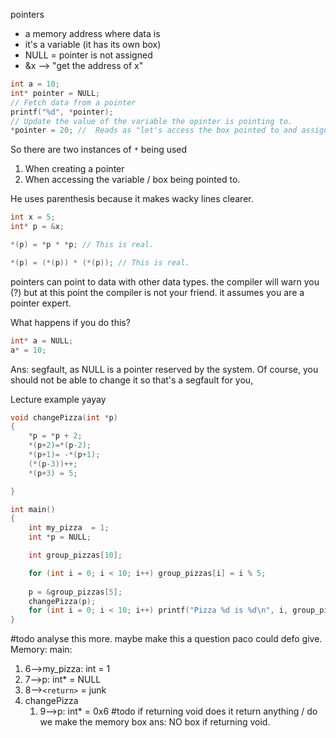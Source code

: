 pointers
- a memory address where data is
- it's a variable (it has its own box)
- NULL = pointer is not assigned
- &x --> "get the address of x"

```c
int a = 10;
int* pointer = NULL;
// Fetch data from a pointer
printf("%d", *pointer);
// Update the value of the variable the opinter is pointing to.
*pointer = 20; //  Reads as "let's access the box pointed to and assign it something"
```

So there are two instances of `*`  being used
1. When creating a pointer
2. When accessing the variable / box being pointed to.

He uses parenthesis because it makes wacky lines clearer.
```c
int x = 5;
int* p = &x;

*(p) = *p * *p; // This is real.

*(p) = (*(p)) * (*(p)); // This is real.

```

pointers can point to data with other data types. the compiler will warn you (?) but at this point the compiler is not your friend. it assumes you are a pointer expert.

What happens if you do this?
```c
int* a = NULL;
a* = 10;
```
Ans: segfault, as NULL is a pointer reserved by the system. Of course, you should not be able to change it so that's a segfault for you,


Lecture example yayay
```c
void changePizza(int *p)
{
	*p = *p + 2;
	*(p+2)=*(p-2);
	*(p+1)= -*(p+1);
	(*(p-3))++;
	*(p+3) = 5;

}

int main()
{
	int my_pizza  = 1;
	int *p = NULL;

	int group_pizzas[10];

	for (int i = 0; i < 10; i++) group_pizzas[i] = i % 5;
	
	p = &group_pizzas[5];
	changePizza(p);
	for (int i = 0; i < 10; i++) printf("Pizza %d is %d\n", i, group_pizzas[i]);
}
```
#todo analyse this more. maybe make this a question paco could defo give.
Memory:
main:
1. 6-->my_pizza: int = 1
2. 7-->p: int* = NULL
3. 8-->`<return>` = junk
4. changePizza
	1. 9-->p: int* = 0x6
#todo if returning void does it return anything / do we make the memory box
ans: NO box if returning void.
	